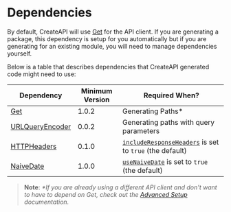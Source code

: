 # Dependencies

By default, CreateAPI will use [Get](https://github.com/kean/Get) for the API client. If you are generating a package, this dependency is setup for you automatically but if you are generating for an existing module, you will need to manage dependencies yourself.

Below is a table that describes dependencies that CreateAPI generated code might need to use:

Dependency|Minimum Version|Required When?
---|---|---
[Get](https://github.com/kean/Get)|1.0.2|Generating Paths*
[URLQueryEncoder](https://github.com/CreateAPI/URLQueryEncoder)|0.0.2|Generating paths with query parameters
[HTTPHeaders](https://github.com/CreateAPI/HTTPHeaders)|0.1.0|[`includeResponseHeaders`](./ConfigOptions.md#pathsincluderesponseheaders) is set to `true` (the default)
[NaiveDate](https://github.com/CreateAPI/NaiveDate)|1.0.0|[`useNaiveDate`](./ConfigOptions.md#usenaivedate) is set to `true` (the default)


> **Note**: _*If you are already using a different API client and don't want to have to depend on Get, check out the [Advanced Setup](./AdvancedSetup.md#using-a-different-api-client) documentation._
